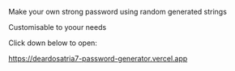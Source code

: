 Make your own strong password using random generated strings

Customisable to yoour needs

Click down below to open:

<a href="https://deardosatria7-password-generator.vercel.app" target="_blank">https://deardosatria7-password-generator.vercel.app</a>
